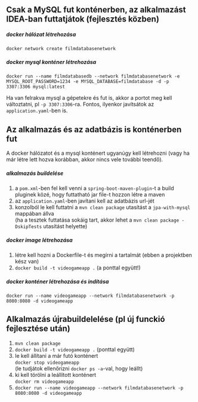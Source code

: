 ## Csak a MySQL fut konténerben, az alkalmazást IDEA-ban futtatjátok (fejlesztés közben)

##### docker hálózat létrehozása
```docker network create filmdatabasenetwork```

##### docker mysql konténer létrehozása
```docker run --name filmdatabasedb --network filmdatabasenetwork -e MYSQL_ROOT_PASSWORD=1234 -e MYSQL_DATABASE=filmdatabase -d -p 3307:3306 mysql:latest```

Ha van felrakva mysql a gépetekre és fut is, akkor a portot meg kell változtatni, pl ```-p 3307:3306```-ra. Fontos, ilyenkor javítsátok az ```application.yaml```-ben is.

## Az alkalmazás és az adatbázis is konténerben fut

A docker hálózatot és a mysql konténert ugyanúgy kell létrehozni (vagy ha már létre lett hozva korábban, akkor nincs vele további teendő).

##### alkalmazás buildelése
1. a ```pom.xml```-ben fel kell venni a ```spring-boot-maven-plugin```-t a build pluginek közé, hogy futtatható jar file-t hozzon létre a maven
2. az ```application.yaml```-ben javítani kell az adatbázis url-jét
3. konzolból le kell futtatni a ```mvn clean package``` utasítást a ```jpa-with-mysql``` mappában állva    
   (ha a tesztek futtatása sokáig tart, akkor lehet a ```mvn clean package -DskipTests``` utasítást helyette)

##### docker image létrehozása
1. létre kell hozni a Dockerfile-t és megírni a tartalmát (ebben a projektben kész van)
2. ```docker build -t videogameapp .``` (a ponttal együtt!)

##### docker konténer létrehozása és indítása
```docker run --name videogameapp --network filmdatabasenetwork -p 8080:8080 -d videogameapp```

## Alkalmazás újrabuildelelése (pl új funckió fejlesztése után)
1. ```mvn clean package```
2. ```docker build -t videogameapp .``` (ponttal együtt)
3. le kell állítani a már futó konténert  
   ```docker stop videogameapp```  
   (le tudjátok ellenőrizni ```docker ps -a```-val, hogy leállt)
4. ki kell törölni a leállított konténert  
   ```docker rm videogameapp```
5. ```docker run --name videogameapp --network filmdatabasenetwork -p 8080:8080 -d videogameapp```